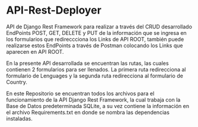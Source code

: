 # API-Rest-Deployer
API de Django Rest Framework para realizar a través del CRUD desarrollado EndPoints POST, GET, DELETE y PUT
de la información que se ingresa en los formularios que redireccciona los Links de API ROOT, también puede
realizarse estos EndPoints a través de Postman colocando los Links que aparecen en API ROOT.

En la presente API desarrollada se encuentran las rutas, las cuales contienen 2 formularios para ser llenados.
La primera ruta redirecciona al formulario de Lenguages y la segunda ruta redirecciona al formulario de Country.

En este Repositorio se encuentran todos los archivos para el funcionamiento de la API Django Rest Framework,
la cual trabaja con la Base de Datos predeterminada SQLite, a su vez contiene la información en el archivo
Requirements.txt en donde se nombra las dependencias instaladas.
